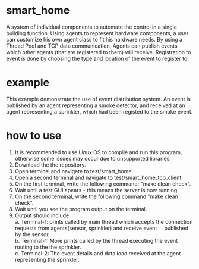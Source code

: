 # smart_home
A system of individual components to automate the control in a single building function.
Using agents to represent hardware components, a user can customize his own agent class to fit his hardware needs.
By using a Thread Pool and TCP data communication, Agents can publish events which other agents (that are registered to them) will receive.
Registration to event is done by choosing the type and location of the event to register to.

# example
This example demonstrate the use of event distribution system.
An event is published by an agent representing a smoke detector, and received at an agent representing a sprinkler, which had been registed to the smoke event.

# how to use
1. It is recommended to use Linux OS to compile and run this program, otherwise some issues may occur due to unsupported libraries.
2. Download the the repository.
3. Open terminal and navigate to test/smart_home.
4. Open a second terminal and navigate to test/smart_home_tcp_client.
5. On the first terminal, write the following command: "make clean check".
6. Wait until a test GUI apears - this means the server is now running.
7. On the second terminal, write the following command "make clean check".
8. Wait until you see the program output on the terminal.
9. Output should include:<br />
  a. Terminal-1: prints called by main thread which accepts the connection requests from agents(sensor, sprinkler) and receive event &nbsp;&nbsp;&nbsp;&nbsp;published by   the sensor.<br />
  b. Terminal-1: More prints called by the thread executing the event routing to the the sprinkler.<br />
  c. Terminal-2: The event details and data load received at the agent representing the sprinkler.
